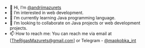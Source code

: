 - 👋 Hi, I’m [@andriimazurets](https://github.com/andriimazurets)
- 👀 I’m interested in web development.
- 🌱 I’m currently learning Java programming language.
- 💞️ I’m looking to collaborate on Java projects or web development projects.
- 📫 How to reach me: You can reach me via email at [TheRigasMazurets@gmail.com] or Telegram -  [@mapkobka_int](https://t.me/mapkobka_int)

<!---
andriimazurets/andriimazurets is a ✨ special ✨ repository because its `README.md` (this file) appears on your GitHub profile.
You can click the Preview link to take a look at your changes.
--->
